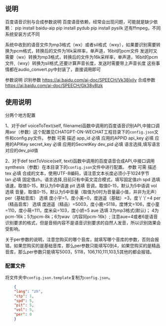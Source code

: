 ## 说明
百度语音识别与合成参数说明
百度语音依赖，经常会出现问题，可能就是缺少依赖：
pip install baidu-aip
pip install pydub
pip install pysilk
还有ffmpeg，不同系统安装方式不同

系统中收到的语音文件为mp3格式（wx）或者sil格式（wxy），如果要识别需要转换为pcm格式，转换后的文件为16k采样率，单声道，16bit的pcm文件
发送时又需要（wx）转换为mp3格式，转换后的文件为16k采样率，单声道，16bit的pcm文件,（wxy）转换为sil格式,还要计算声音长度，发送时需要带上声音长度
这些事情都在audio_convert.py中封装了，直接调用即可


参数说明
识别参数
https://ai.baidu.com/ai-doc/SPEECH/Vk38lxily
合成参数
https://ai.baidu.com/ai-doc/SPEECH/Gk38y8lzk

## 使用说明
分两个地方配置

1、对于def voiceToText(self, filename)函数中调用的百度语音识别API,中接口调用asr（参数）这个配置见CHATGPT-ON-WECHAT工程目录下的`config.json`文件和config.py文件。
参数	    可需	描述
app_id    必填	应用的APPID
api_key  必填	应用的APIKey
secret_key  必填	应用的SecretKey
dev_pid	    必填	语言选择,填写语言对应的dev_pid值

2、对于def textToVoice(self, text)函数中调用的百度语音合成API,中接口调用synthesis（参数）在本目录下的`config.json`文件中进行配置。
参数	    可需	描述
tex	        必填	合成的文本，使用UTF-8编码，请注意文本长度必须小于1024字节  
lan	        必填	固定值zh。语言选择,目前只有中英文混合模式，填写固定值zh
spd	        选填	语速，取值0-15，默认为5中语速
pit	        选填	音调，取值0-15，默认为5中语调
vol	        选填	音量，取值0-15，默认为5中音量（取值为0时为音量最小值，并非为无声）
per（基础音库）	选填	度小宇=1，度小美=0，度逍遥（基础）=3，度丫丫=4
per（精品音库）	选填	度逍遥（精品）=5003，度小鹿=5118，度博文=106，度小童=110，度小萌=111，度米朵=103，度小娇=5
aue	        选填	3为mp3格式(默认)； 4为pcm-16k；5为pcm-8k；6为wav（内容同pcm-16k）; 注意aue=4或者6是语音识别要求的格式，但是音频内容不是语音识别要求的自然人发音，所以识别效果会受影响。

关于per参数的说明，注意您购买的哪个音库，就填写哪个音库的参数，否则会报错。如果您购买的是基础音库，那么per参数只能填写0到4，如果您购买的是精品音库，那么per参数只能填写5003，5118，106,110,111,103,5其他的都会报错。
### 配置文件

将文件夹中`config.json.template`复制为`config.json`。

``` json
    {
    "lang": "zh",
    "ctp": 1,
    "spd": 5,
    "pit": 5,
    "vol": 5,
    "per": 0
    }
```